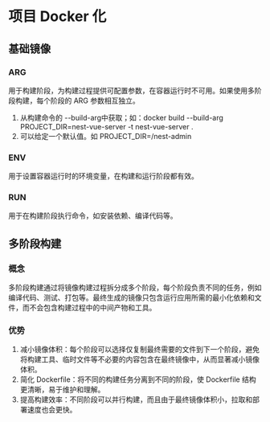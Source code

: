 # 项目 Docker 化

## 基础镜像

### ARG

用于构建阶段，为构建过程提供可配置参数，在容器运行时不可用。如果使用多阶段构建，每个阶段的 ARG 参数相互独立。

1. 从构建命令的 --build-arg中获取；如：docker build --build-arg PROJECT_DIR=nest-vue-server -t nest-vue-server .
2. 可以给定一个默认值。如 PROJECT_DIR=/nest-admin

### ENV

用于设置容器运行时的环境变量，在构建和运行阶段都有效。

### RUN

用于在构建阶段执行命令，如安装依赖、编译代码等。

## 多阶段构建

### 概念

多阶段构建通过将镜像构建过程拆分成多个阶段，每个阶段负责不同的任务，例如编译代码、测试、打包等。最终生成的镜像只包含运行应用所需的最小化依赖和文件，而不会包含构建过程中的中间产物和工具。

### 优势

1. 减小镜像体积：每个阶段可以选择仅复制最终需要的文件到下一个阶段，避免将构建工具、临时文件等不必要的内容包含在最终镜像中，从而显著减小镜像体积。
2. 简化 Dockerfile：将不同的构建任务分离到不同的阶段，使 Dockerfile 结构更清晰，易于维护和理解。
3. 提高构建效率：不同阶段可以并行构建，而且由于最终镜像体积小，拉取和部署速度也会更快。
